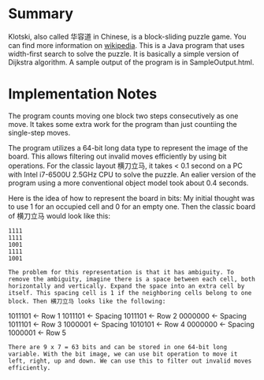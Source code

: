 ﻿# Summary

   Klotski, also called 华容道 in Chinese, is a block-sliding puzzle game.  You can find more information on [wikipedia](https://en.wikipedia.org/wiki/Klotski).  This is a Java program that uses width-first search to solve the puzzle.  It is basically a simple version of Dijkstra algorithm. A sample output of the program is in SampleOutput.html.

# Implementation Notes

   The program counts moving one block two steps consecutively as one move.  It takes some extra work for the program than just countiing the single-step moves.  

   The program utilizes a 64-bit long data type to represent the image of the board.  This allows filtering out invalid moves efficiently by using bit operations.  For the classic layout 横刀立马, it takes < 0.1 second on a PC with Intel i7-6500U 2.5GHz CPU to solve the puzzle.  An ealier version of the program using a more conventional object model took about 0.4 seconds.

   Here is the idea of how to represent the board in bits: My initial thought was to use 1 for an occupied cell and 0 for an empty one.  Then the classic board of 横刀立马 would look like this:
 
    1111
    1111
    1001 
    1111 
    1001
 
    The problem for this representation is that it has ambiguity. To remove the ambiguity, imagine there is a space between each cell, both horizontally and vertically. Expand the space into an extra cell by itself. This spacing cell is 1 if the neighboring cells belong to one block. Then 横刀立马 looks like the following:
 
   1011101 <- Row 1
   1011101 <- Spacing
   1011101 <- Row 2
   0000000 <- Spacing
   1011101 <- Row 3
   1000001 <- Spacing
   1010101 <- Row 4
   0000000 <- Spacing
   1000001 <- Row 5
 
    There are 9 x 7 = 63 bits and can be stored in one 64-bit long variable. With the bit image, we can use bit operation to move it left, right, up and down. We can use this to filter out invalid moves efficiently.



